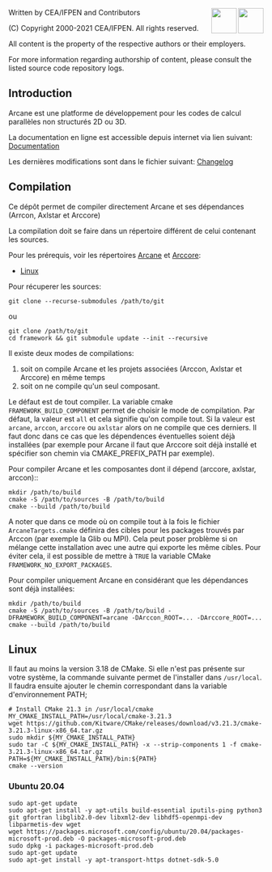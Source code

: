 ﻿[//]: <> (Comment: -*- coding: utf-8-with-signature -*-)
<img src="https://www.cea.fr/PublishingImages/cea.jpg" height="50" align="right" />
<img src="https://www.ifpenergiesnouvelles.fr/sites/ifpen.fr/files/logo_ifpen_2.jpg" height="50" align="right"/>

Written by CEA/IFPEN and Contributors

(C) Copyright 2000-2021 CEA/IFPEN. All rights reserved.

All content is the property of the respective authors or their employers.

For more information regarding authorship of content, please consult the listed source code repository logs.

## Introduction

Arcane est une platforme de développement pour les codes de calcul parallèles non structurés 2D ou 3D.

La documentation en ligne est accessible depuis internet via lien suivant: [Documentation](https://arcaneframework.github.io/arcane/html/index.html)

Les dernières modifications sont dans le fichier suivant: [Changelog](arcane/doc/changelog.md)

## Compilation

Ce dépôt permet de compiler directement Arcane et ses dépendances
(Arrcon, Axlstar et Arccore)

La compilation doit se faire dans un répertoire différent de celui
contenant les sources.

Pour les prérequis, voir les répertoires [Arcane](arcane/README.md) et [Arccore](arccore/README.md):

- [Linux](#linux)

Pour récuperer les sources:

~~~{.sh}
git clone --recurse-submodules /path/to/git
~~~

ou

~~~{.sh}
git clone /path/to/git
cd framework && git submodule update --init --recursive
~~~

Il existe deux modes de compilations:
1. soit on compile Arcane et les projets associées (Arccon, Axlstar et
   Arccore) en même temps
2. soit on ne compile qu'un seul composant.

Le défaut est de tout compiler. La variable cmake
`FRAMEWORK_BUILD_COMPONENT` permet de choisir le mode de
compilation. Par défaut, la valeur est `all` et cela signifie qu'on
compile tout. Si la valeur est `arcane`, `arccon`, `arccore` ou
`axlstar` alors on ne compile que ces derniers. Il faut donc dans ce
cas que les dépendences éventuelles soient déjà installées (par
exemple pour Arcane il faut que Arccore soit déjà installé et
spécifier son chemin via CMAKE_PREFIX_PATH par exemple).

Pour compiler Arcane et les composantes dont il dépend (arccore, axlstar, arccon)::

~~~{.sh}
mkdir /path/to/build
cmake -S /path/to/sources -B /path/to/build
cmake --build /path/to/build
~~~

A noter que dans ce mode où on compile tout à la fois le fichier
`ArcaneTargets.cmake` définira des cibles pour les packages trouvés
par Arccon (par exemple la Glib ou MPI). Cela peut poser problème si
on mélange cette installation avec une autre qui exporte les même
cibles. Pour éviter cela, il est possible de mettre à `TRUE` la variable
CMake `FRAMEWORK_NO_EXPORT_PACKAGES`.

Pour compiler uniquement Arcane en considérant que les dépendances
sont déjà installées:

~~~{.sh}
mkdir /path/to/build
cmake -S /path/to/sources -B /path/to/build -DFRAMEWORK_BUILD_COMPONENT=arcane -DArccon_ROOT=... -DArccore_ROOT=...
cmake --build /path/to/build
~~~

## Linux

Il faut au moins la version 3.18 de CMake. Si elle n'est pas présente sur votre système, la commande
suivante permet de l'installer dans `/usr/local`. Il faudra ensuite
ajouter le chemin correspondant dans la variable d'environnement PATH;

~~~{.sh}
# Install CMake 21.3 in /usr/local/cmake
MY_CMAKE_INSTALL_PATH=/usr/local/cmake-3.21.3
wget https://github.com/Kitware/CMake/releases/download/v3.21.3/cmake-3.21.3-linux-x86_64.tar.gz
sudo mkdir ${MY_CMAKE_INSTALL_PATH}
sudo tar -C ${MY_CMAKE_INSTALL_PATH} -x --strip-components 1 -f cmake-3.21.3-linux-x86_64.tar.gz
PATH=${MY_CMAKE_INSTALL_PATH}/bin:${PATH}
cmake --version
~~~

### Ubuntu 20.04

~~~{.sh}
sudo apt-get update
sudo apt-get install -y apt-utils build-essential iputils-ping python3 git gfortran libglib2.0-dev libxml2-dev libhdf5-openmpi-dev libparmetis-dev wget
wget https://packages.microsoft.com/config/ubuntu/20.04/packages-microsoft-prod.deb -O packages-microsoft-prod.deb
sudo dpkg -i packages-microsoft-prod.deb
sudo apt-get update
sudo apt-get install -y apt-transport-https dotnet-sdk-5.0
~~~
